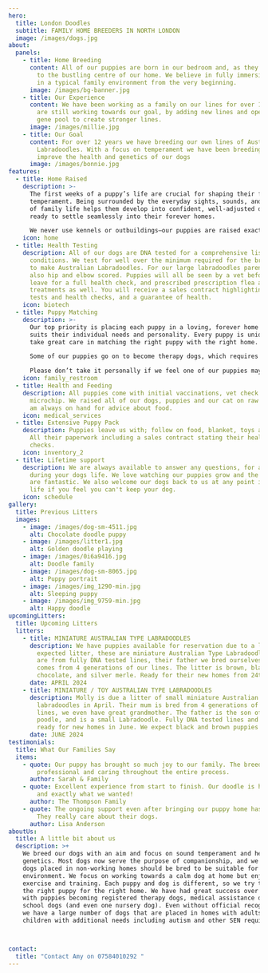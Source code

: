 ```yaml
---
hero:
  title: London Doodles
  subtitle: FAMILY HOME BREEDERS IN NORTH LONDON
  image: /images/dogs.jpg
about:
  panels:
    - title: Home Breeding
      content: All of our puppies are born in our bedroom and, as they grow, are moved
        to the bustling centre of our home. We believe in fully immersing them
        in a typical family environment from the very beginning.
      image: /images/bg-banner.jpg
    - title: Our Experience
      content: We have been working as a family on our lines for over 10 years, but we
        are still working towards our goal, by adding new lines and opening the
        gene pool to create stronger lines.
      image: /images/millie.jpg
    - title: Our Goal
      content: For over 12 years we have breeding our own lines of Australian type
        Labradoodles. With a focus on temperament we have been breeding to
        improve the health and genetics of our dogs
      image: /images/bonnie.jpg
features:
  - title: Home Raised
    description: >-
      The first weeks of a puppy’s life are crucial for shaping their future
      temperament. Being surrounded by the everyday sights, sounds, and rhythms
      of family life helps them develop into confident, well-adjusted dogs,
      ready to settle seamlessly into their forever homes.

      We never use kennels or outbuildings—our puppies are raised exactly where they belong: right alongside us, as part of the family along with our children, other dogs and cat.
    icon: home
  - title: Health Testing
    description: All of our dogs are DNA tested for a comprehensive list of
      conditions. We test for well over the minimum required for the breeds used
      to make Australian Labradoodles. For our large labradoodles parents are
      also hip and elbow scored. Puppies will all be seen by a vet before they
      leave for a full health check, and prescribed prescription flea and worm
      treatments as well. You will receive a sales contract highlighting the
      tests and health checks, and a guarantee of health.
    icon: biotech
  - title: Puppy Matching
    description: >-
      Our top priority is placing each puppy in a loving, forever home that
      suits their individual needs and personality. Every puppy is unique, so we
      take great care in matching the right puppy with the right home.

      Some of our puppies go on to become therapy dogs, which requires specific temperaments and traits. In these cases, we match them with families who need those characteristics.

      Please don’t take it personally if we feel one of our puppies may not be the right fit for your household. This is never a reflection on you, but a commitment to the long-term wellbeing of our dogs, and it may be that a later litter will suit you better.
    icon: family_restroom
  - title: Health and Feeding
    description: All puppies come with initial vaccinations, vet check and
      microchip. We raised all of our dogs, puppies and our cat on raw food. I
      am always on hand for advice about food.
    icon: medical_services
  - title: Extensive Puppy Pack
    description: Puppies leave us with; follow on food, blanket, toys and treats.
      All their paperwork including a sales contract stating their health
      checks.
    icon: inventory_2
  - title: Lifetime support
    description: We are always available to answer any questions, for any time
      during your dogs life. We love watching our puppies grow and the updates
      are fantastic. We also welcome our dogs back to us at any point in their
      life if you feel you can't keep your dog.
    icon: schedule
gallery:
  title: Previous Litters
  images:
    - image: /images/dog-sm-4511.jpg
      alt: Chocolate doodle puppy
    - image: /images/litter1.jpg
      alt: Golden doodle playing
    - image: /images/0i6a9416.jpg
      alt: Doodle family
    - image: /images/dog-sm-8065.jpg
      alt: Puppy portrait
    - image: /images/img_1290-min.jpg
      alt: Sleeping puppy
    - image: /images/img_9759-min.jpg
      alt: Happy doodle
upcomingLitters:
  title: Upcoming Litters
  litters:
    - title: MINIATURE AUSTRALIAN TYPE LABRADOODLES
      description: We have puppies available for reservation due to a larger than
        expected litter, these are miniature Australian Type Labradoodles. They
        are from fully DNA tested lines, their father we bred ourselves and
        comes from 4 generations of our lines. The litter is brown, black,
        chocolate, and silver merle. Ready for their new homes from 24th April
      date: APRIL 2024
    - title: MINIATURE / TOY AUSTRALIAN TYPE LABRADOODLES
      description: Molly is due a litter of small miniature Australian type
        labradoodles in April. Their mum is bred from 4 generations of our
        lines, we even have great grandmother. The father is the son of our toy
        poodle, and is a small Labradoodle. Fully DNA tested lines and would be
        ready for new homes in June. We expect black and brown puppies
      date: JUNE 2024
testimonials:
  title: What Our Families Say
  items:
    - quote: Our puppy has brought so much joy to our family. The breeder was
        professional and caring throughout the entire process.
      author: Sarah & Family
    - quote: Excellent experience from start to finish. Our doodle is healthy, happy,
        and exactly what we wanted!
      author: The Thompson Family
    - quote: The ongoing support even after bringing our puppy home has been amazing.
        They really care about their dogs.
      author: Lisa Anderson
aboutUs:
  title: A little bit about us
  description: >+
    We breed our dogs with an aim and focus on sound temperament and healthy
    genetics. Most dogs now serve the purpose of companionship, and we believe
    dogs placed in non-working homes should be bred to be suitable for a home
    environment. We focus on working towards a calm dog at home but enjoys
    exercise and training. Each puppy and dog is different, so we try to choose
    the right puppy for the right home. We have had great success over the years
    with puppies becoming registered therapy dogs, medical assistance dogs,
    school dogs (and even one nursery dog). Even without official recognition,
    we have a large number of dogs that are placed in homes with adults or
    children with additional needs including autism and other SEN requirements. 



contact:
  title: "Contact Amy on 07584010292 "
---
```

